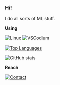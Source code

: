 ### Hi!

I do all sorts of ML stuff.

**Using**

![Linux](https://img.shields.io/badge/LFS-Linux%20From%20Scratch-yellow)
![VSCodium](https://img.shields.io/badge/VSCodium-Visual%20Studio%20Codium-blue)

[![Top Languages](https://github-readme-stats.vercel.app/api/top-langs/?username=AlpinDale&layout=compact&theme=github_dark&hide=html,scss,cmake,dockerfile)](https://github.com/anuraghazra/github-readme-stats)

![GitHub stats](https://github-readme-stats.vercel.app/api?username=AlpinDale&show_icons=true&theme=transparent)

**Reach**

[![Contact](https://img.shields.io/badge/-Email-darkslateblue?logo=Telegram&style=for-the-badge&logoColor=white)](mailto:alpin@alpindale.dev)
